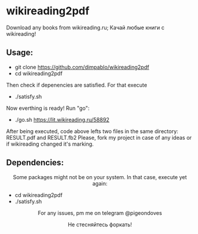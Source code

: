 # wikireading2pdf
Download any books from wikireading.ru; Качай любые книги с wikireading!

  ## Usage:

* git clone https://github.com/dimpablo/wikireading2pdf
* cd wikireading2pdf

Then check if depenencies are satisfied. For that execute
* ./satisfy.sh

Now everthing is ready! Run "go":
 
* ./go.sh https://lit.wikireading.ru/58892

  
After being executed, code above lefts two files in the same directory: RESULT.pdf and RESULT.fb2
Please, fork my project in case of any ideas or if wikireading changed it's marking.


  ## Dependencies:

<p align="center">Some packages might not be on your system. In that case, execute yet again:</p>

* cd wikireading2pdf
* ./satisfy.sh

<p align="center">For any issues, pm me on telegram @pigeondoves</p>
<p align="center">Не стесняйтесь форкать!</p>

  
